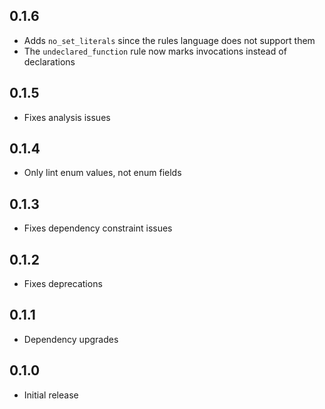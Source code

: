 ## 0.1.6

- Adds `no_set_literals` since the rules language does not support them
- The `undeclared_function` rule now marks invocations instead of declarations

## 0.1.5
- Fixes analysis issues

## 0.1.4
- Only lint enum values, not enum fields

## 0.1.3
- Fixes dependency constraint issues

## 0.1.2
- Fixes deprecations

## 0.1.1
- Dependency upgrades

## 0.1.0
- Initial release
